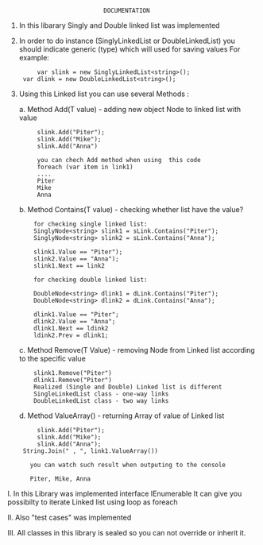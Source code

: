                                DOCUMENTATION
 
1. In this libarary Singly and Double linked list was implemented
 
 2. In order to do instance (SinglyLinkedList or DoubleLinkedList) you should indicate generic (type) which 
      will used for saving values
	  For example:
	  
	         var slink = new SinglyLinkedList<string>();
		 var dlink = new DoubleLinkedList<string>();
 
 
2. Using this Linked list you can use several  Methods :

    a.  Method Add(T value) - adding new object Node to linked list with value
  
  	        slink.Add("Piter");
            slink.Add("Mike");
            slink.Add("Anna")
			
			you can chech Add method when using  this code			
			foreach (var item in link1)
			....
			Piter
			Mike
			Anna
  
    b.  Method Contains(T value) - checking  whether list have the value?
  
           for checking single linked list:
           SinglyNode<string> slink1 = sLink.Contains("Piter");
           SinglyNode<string> slink2 = sLink.Contains("Anna");
		   		   
		   slink1.Value == "Piter");
           slink2.Value == "Anna");
		   slink1.Next == link2
		   
		   for checking double linked list:
		   
		   DoubleNode<string> dlink1 = dLink.Contains("Piter");
           DoubleNode<string> dlink2 = dLink.Contains("Anna");
		   		   
		   dlink1.Value == "Piter";
           dlink2.Value == "Anna";
		   dlink1.Next == ldink2
		   ldink2.Prev = dlink1;
  
    c.  Method Remove(T Value)  - removing  Node from Linked list according to the specific value
           
		   slink1.Remove("Piter")
		   dlink1.Remove("Piter")
		   Realized (Single and Double) Linked list is different
		   SingleLinkedList class - one-way links
		   DoubleLinkedList class - two way links
      
    d.  Method ValueArray()   - returning Array of value of Linked list	

            slink.Add("Piter");
            slink.Add("Mike");
            slink.Add("Anna");
	    String.Join(" , ", link1.ValueArray())  
		  
		  you can watch such result when outputing to the console
		  
		  Piter, Mike, Anna
  
  I.   In this Library  was implemented interface IEnumerable
       It can give you possibilty to iterate Linked list using loop as foreach
  
  II.  Also  "test cases" was implemented
  
  III.  All classes in this library is sealed so you can not override or inherit it.

	  
	   
			
	  
